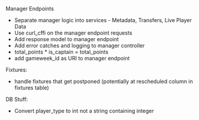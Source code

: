 Manager Endpoints
- Separate manager logic into services - Metadata, Transfers, Live Player Data
- Use curl_cffi on the manager endpoint requests 
- Add response model to manager endpoint
- Add error catches and logging to manager controller 
- total_points * is_captain = total_points
- add gameweek_id as URI to manager endpoint

Fixtures: 
- handle fixtures that get postponed (potentially at rescheduled column in fixtures table)

DB Stuff:
- Convert player_type to int not a string containing integer